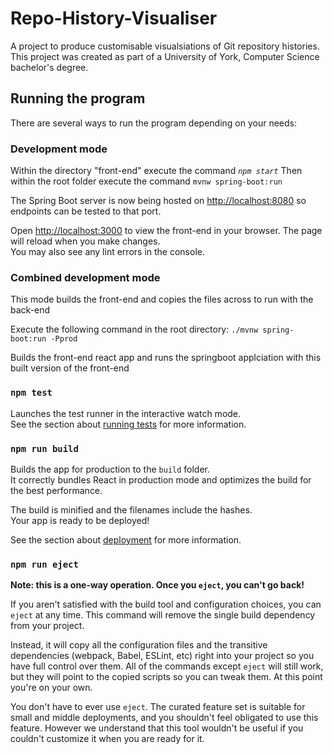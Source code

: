 # Repo-History-Visualiser

A project to produce customisable visualsiations of Git repository histories. This project was created as part of a University of York, Computer Science bachelor's degree.

## Running the program

There are several ways to run the program depending on your needs:

### Development mode

Within the directory "front-end" execute the command *`npm start`*
Then within the root folder execute the command `mvnw spring-boot:run`

The Spring Boot server is now being hosted on [http://localhost:8080](http://localhost:8080) so endpoints can be tested to that port.

Open [http://localhost:3000](http://localhost:3000) to view the front-end in your browser.
The page will reload when you make changes.\
You may also see any lint errors in the console.

### Combined development mode

This mode builds the front-end and copies the files across to run with the back-end

Execute the following command in the root directory: 
`./mvnw spring-boot:run -Pprod`

Builds the front-end react app and runs the springboot applciation with this built version of the front-end

### `npm test`

Launches the test runner in the interactive watch mode.\
See the section about [running tests](https://facebook.github.io/create-react-app/docs/running-tests) for more information.

### `npm run build`

Builds the app for production to the `build` folder.\
It correctly bundles React in production mode and optimizes the build for the best performance.

The build is minified and the filenames include the hashes.\
Your app is ready to be deployed!

See the section about [deployment](https://facebook.github.io/create-react-app/docs/deployment) for more information.

### `npm run eject`

**Note: this is a one-way operation. Once you `eject`, you can't go back!**

If you aren't satisfied with the build tool and configuration choices, you can `eject` at any time. This command will remove the single build dependency from your project.

Instead, it will copy all the configuration files and the transitive dependencies (webpack, Babel, ESLint, etc) right into your project so you have full control over them. All of the commands except `eject` will still work, but they will point to the copied scripts so you can tweak them. At this point you're on your own.

You don't have to ever use `eject`. The curated feature set is suitable for small and middle deployments, and you shouldn't feel obligated to use this feature. However we understand that this tool wouldn't be useful if you couldn't customize it when you are ready for it.

